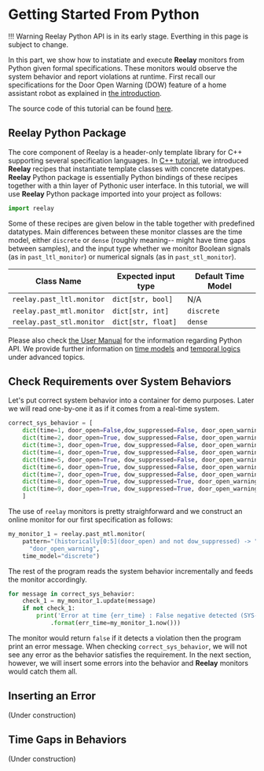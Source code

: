 # Getting Started From Python

!!! Warning
    Reelay Python API is in its early stage. Everthing in this page is subject to change.

In this part, we show how to instatiate and execute **Reelay** monitors from Python given formal specifications. These monitors would observe the system behavior and report violations at runtime. First recall our specifications for the Door Open Warning (DOW) feature of a home assistant robot as explained in [the introduction](gs_intro.md). 

The source code of this tutorial can be found [here](https://github.com/doganulus/reelay/blob/master/tutorial/dow_module_testing.py).

## Reelay Python Package

The core component of Reelay is a header-only template library for C++ supporting several specification languages. In [C++ tutorial](gs_cpp.md), we introduced **Reelay** recipes that instantiate template classes with concrete datatypes. **Reelay** Python package is essentially Python bindings of these recipes together with a thin layer of Pythonic user interface. In this tutorial, we will use **Reelay** Python package imported into your project as follows:
```python
import reelay 
```
Some of these recipes are given below in the table together with predefined datatypes. Main differences between these monitor classes are the time model, either `discrete` or `dense` (roughly meaning-- might have time gaps between samples), and the input type whether we monitor Boolean signals (as in `past_ltl_monitor`) or numerical signals (as in `past_stl_monitor`).

| Class Name | Expected input type | Default Time Model |
|-|-|-|
|`reelay.past_ltl.monitor` | `dict[str, bool]` | N/A |
|`reelay.past_mtl.monitor` | `dict[str, int]`  | `discrete` |
|`reelay.past_stl.monitor` | `dict[str, float]` | `dense` |

Please also check [the User Manual](user_manual.md) for the information regarding Python API. We provide further information on [time models](time_models.md) and [temporal logics](temporal_logic.md) under advanced topics. 

## Check Requirements over System Behaviors

Let's put correct system behavior into a container for demo purposes. Later we will read one-by-one it as if it comes from a real-time system.
```python
correct_sys_behavior = [
    dict(time=1, door_open=False,dow_suppressed=False, door_open_warning=False),
    dict(time=2, door_open=True, dow_suppressed=False, door_open_warning=False),
    dict(time=3, door_open=True, dow_suppressed=False, door_open_warning=False),
    dict(time=4, door_open=True, dow_suppressed=False, door_open_warning=False),
    dict(time=5, door_open=True, dow_suppressed=False, door_open_warning=False),
    dict(time=6, door_open=True, dow_suppressed=False, door_open_warning=False),
    dict(time=7, door_open=True, dow_suppressed=False, door_open_warning=True),
    dict(time=8, door_open=True, dow_suppressed=True, door_open_warning=False),
    dict(time=9, door_open=True, dow_suppressed=True, door_open_warning=False),
    ]
```

The use of `reelay` monitors is pretty straighforward and we construct an online monitor for our first specification as follows: 
```python
my_monitor_1 = reelay.past_mtl.monitor(
    pattern="(historically[0:5](door_open) and not dow_suppressed) -> "
      "door_open_warning", 
    time_model="discrete")
```

The rest of the program reads the system behavior incrementally and feeds the monitor accordingly. 
```python
for message in correct_sys_behavior:
    check_1 = my_monitor_1.update(message)
    if not check_1:
        print('Error at time {err_time} : False negative detected (SYS-REQ-01 Violation)'
            .format(err_time=my_monitor_1.now()))
```
The monitor would return `false` if it detects a violation then the program print an error message. When checking `correct_sys_behavior`, we will not see any error as the behavior satisfies the requirement. In the next section, however, we will insert some errors into the behavior and **Reelay** monitors would catch them all. 

## Inserting an Error

(Under construction)

## Time Gaps in Behaviors

(Under construction)